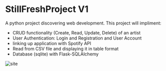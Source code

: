 # StillFreshProject V1
A python project discovering web development. This project will impliment: 
 * CRUD functionality (Create, Read, Update, Delete) of an artist
 * User Authentication: Login and Registration and User Account 
 * linking up application with Spotify API
 * Read from CSV file and displaying it in table format
 * Database (sqlite) with Flask-SQLAlchemy

![site](https://user-images.githubusercontent.com/9218645/105113070-3b353580-5a92-11eb-81b0-9ec569f28b7f.PNG)
